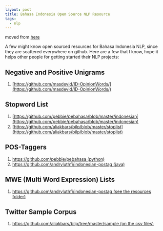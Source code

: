 ```yaml
---
layout: post
title: Bahasa Indonesia Open Source NLP Resource
tags:
  - nlp
---
```

moved from [here](https://medium.com/@arie.pratama.s/bahasa-indonesia-open-sourced-nlp-resources-8cb394193238)

A few might know open sourced resources for Bahasa Indonesia NLP, since they are scattered everywhere on github. Here are a few that I know, hope it helps other people for getting started their NLP projects:

## Negative and Positive Unigrams
1. [https://github.com/masdevid/ID-OpinionWords/](https://github.com/masdevid/ID-OpinionWords/)

## Stopword List

1. [https://github.com/pebbie/pebahasa/blob/master/indonesian](https://github.com/pebbie/pebahasa/blob/master/indonesian)
2. [https://github.com/aliakbars/bilp/blob/master/stoplist](https://github.com/aliakbars/bilp/blob/master/stoplist)

## POS-Taggers
1. [https://github.com/pebbie/pebahasa (python)](https://github.com/pebbie/pebahasa)
2. [https://github.com/andryluthfi/indonesian-postag (java)](https://github.com/andryluthfi/indonesian-postag)

## MWE (Multi Word Expression) Lists
1. [https://github.com/andryluthfi/indonesian-postag (see the resources folder)](https://github.com/andryluthfi/indonesian-postag)

## Twitter Sample Corpus
1. [https://github.com/aliakbars/bilp/tree/master/sample (on the csv files)](https://github.com/aliakbars/bilp/tree/master/sample)